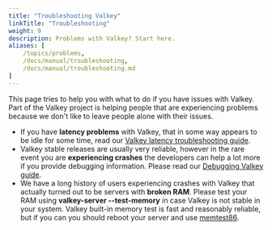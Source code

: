 ```yaml
---
title: "Troubleshooting Valkey"
linkTitle: "Troubleshooting"
weight: 9
description: Problems with Valkey? Start here.
aliases: [
    /topics/problems,
    /docs/manual/troubleshooting,
    /docs/manual/troubleshooting.md
]
---
```


This page tries to help you with what to do if you have issues with Valkey. Part of the Valkey project is helping people that are experiencing problems because we don't like to leave people alone with their issues.

* If you have **latency problems** with Valkey, that in some way appears to be idle for some time, read our [Valkey latency troubleshooting guide](latency.md).
* Valkey stable releases are usually very reliable, however in the rare event you are **experiencing crashes** the developers can help a lot more if you provide debugging information. Please read our [Debugging Valkey guide](debugging.md).
* We have a long history of users experiencing crashes with Valkey that actually turned out to be servers with **broken RAM**. Please test your RAM using **valkey-server --test-memory** in case Valkey is not stable in your system. Valkey built-in memory test is fast and reasonably reliable, but if you can you should reboot your server and use [memtest86](http://memtest86.com).
